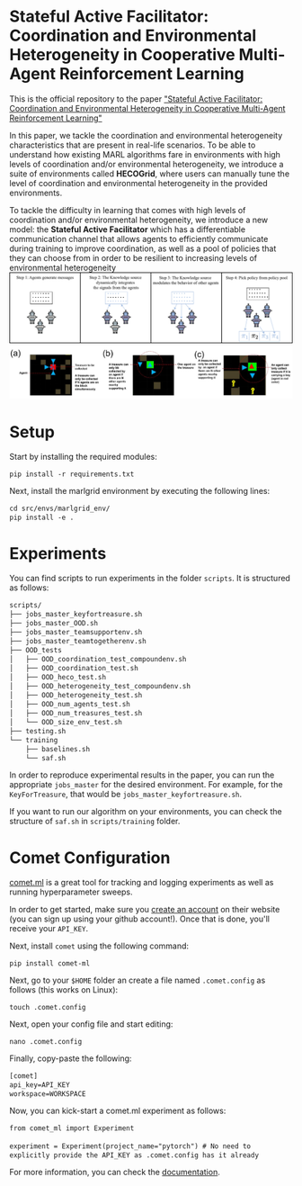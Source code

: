 # Stateful Active Facilitator: Coordination and Environmental Heterogeneity in Cooperative Multi-Agent Reinforcement Learning

This is the official repository to the paper ["Stateful Active Facilitator: Coordination and Environmental Heterogeneity in Cooperative Multi-Agent Reinforcement Learning"](https://arxiv.org/abs/2210.03022)

In this paper, we tackle the coordination and environmental heterogeneity characteristics that are present in real-life scenarios. To be able to understand how existing MARL algorithms fare in environments with high levels of coordination and/or environmental heterogeneity, we introduce a suite of environments called **HECOGrid**, where users can manually tune the level of coordination and environmental heterogeneity in the provided environments.

To tackle the difficulty in learning that comes with high levels of coordination and/or environmental heterogeneity, we introduce a new model: the **Stateful Active Facilitator** which has a differentiable communication channel that allows agents to efficiently communicate during training to improve coordination, as well as a pool of policies that they can choose from in order to be resilient to increasing levels of environmental heterogeneity
![Stateful Active Faciliator](/assets/saf.jpg "Stateful Active Faciliator")
![HECOGrid](/assets/hecogrid.jpg "HECOGrid")

# Setup
Start by installing the required modules:
```
pip install -r requirements.txt
```
Next, install the marlgrid environment by executing the following lines:
```
cd src/envs/marlgrid_env/
pip install -e .
```
# Experiments
You can find scripts to run experiments in the folder ``scripts``. It is structured as follows:
```
scripts/
├── jobs_master_keyfortreasure.sh
├── jobs_master_OOD.sh
├── jobs_master_teamsupportenv.sh
├── jobs_master_teamtogetherenv.sh
├── OOD_tests
│   ├── OOD_coordination_test_compoundenv.sh
│   ├── OOD_coordination_test.sh
│   ├── OOD_heco_test.sh
│   ├── OOD_heterogeneity_test_compoundenv.sh
│   ├── OOD_heterogeneity_test.sh
│   ├── OOD_num_agents_test.sh
│   ├── OOD_num_treasures_test.sh
│   └── OOD_size_env_test.sh
├── testing.sh
└── training
    ├── baselines.sh
    └── saf.sh
```
In order to reproduce experimental results in the paper, you can run the appropriate ``jobs_master`` for the desired environment. For example, for the ``KeyForTreasure``, that would be ``jobs_master_keyfortreasure.sh``.

If you want to run our algorithm on your environments, you can check the structure of ``saf.sh`` in ``scripts/training`` folder.
# Comet Configuration
[comet.ml](https://www.comet.com/site/) is a great tool for tracking and logging experiments as well as running hyperparameter sweeps.

In order to get started, make sure you [create an account](https://www.comet.com/signup) on their website (you can sign up using your github account!). Once that is done, you'll receive your ``API_KEY``.

Next, install ``comet`` using the following command:

```
pip install comet-ml
```

Next, go to your ``$HOME`` folder an create a file named ``.comet.config`` as follows (this works on Linux):

```
touch .comet.config
```
Next, open your config file and start editing:

```
nano .comet.config
```

Finally, copy-paste the following:

```
[comet]
api_key=API_KEY
workspace=WORKSPACE
```

Now, you can kick-start a comet.ml experiment as follows:

```
from comet_ml import Experiment

experiment = Experiment(project_name="pytorch") # No need to explicitly provide the API_KEY as .comet.config has it already
```

For more information, you can check the [documentation](https://www.comet.com/docs/python-sdk/pytorch/).

